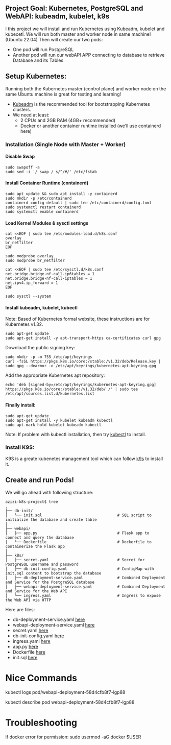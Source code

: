 ## Project Goal: Kubernetes, PostgreSQL and WebAPI: kubeadm, kubelet, k9s
I this project we will install and run Kubernetes using Kubeadm, kubelet and kubecetl.
We will run both master and worker node in same machine! (Ubuntu 22.04)
Then will create our two pods:
* One pod will run PostgreSQL
* Another pod will run our webAPI APP connecting to database to retrieve Database and its Tables

## Setup Kubernetes: 
Running both the Kubernetes master (control plane) and worker node on the same Ubuntu machine is great for testing and learning! 

* [Kubeadm](https://kubernetes.io/docs/setup/production-environment/tools/kubeadm/install-kubeadm/) is the recommended tool for bootstrapping Kubernetes clusters. 
* We need at least:
  * 2 CPUs and 2GB RAM (4GB+ recommended)
  * Docker or another container runtime installed (we’ll use containerd here)

### Installation (Single Node with Master + Worker)
#### Disable Swap
```
sudo swapoff -a
sudo sed -i '/ swap / s/^/#/' /etc/fstab
```
#### Install Container Runtime (containerd)
```
sudo apt update && sudo apt install -y containerd
sudo mkdir -p /etc/containerd
containerd config default | sudo tee /etc/containerd/config.toml
sudo systemctl restart containerd
sudo systemctl enable containerd
```
#### Load Kernel Modules & sysctl settings
```
cat <<EOF | sudo tee /etc/modules-load.d/k8s.conf
overlay
br_netfilter
EOF

sudo modprobe overlay
sudo modprobe br_netfilter

cat <<EOF | sudo tee /etc/sysctl.d/k8s.conf
net.bridge.bridge-nf-call-ip6tables = 1
net.bridge.bridge-nf-call-iptables = 1
net.ipv4.ip_forward = 1
EOF

sudo sysctl --system
```

#### Install kubeadm, kubelet, kubectl
Note: Based of Kubernetes formal website, these instructions are for Kubernetes v1.32.

```
sudo apt-get update
sudo apt-get install -y apt-transport-https ca-certificates curl gpg
```
Download the public signing key:
```
sudo mkdir -p -m 755 /etc/apt/keyrings
curl -fsSL https://pkgs.k8s.io/core:/stable:/v1.32/deb/Release.key | sudo gpg --dearmor -o /etc/apt/keyrings/kubernetes-apt-keyring.gpg
``` 
Add the appropriate Kubernetes apt repository:
```
echo 'deb [signed-by=/etc/apt/keyrings/kubernetes-apt-keyring.gpg] https://pkgs.k8s.io/core:/stable:/v1.32/deb/ /' | sudo tee /etc/apt/sources.list.d/kubernetes.list
```
#### Finally install:
```
sudo apt-get update
sudo apt-get install -y kubelet kubeadm kubectl
sudo apt-mark hold kubelet kubeadm kubectl
```
Note: If problem with kubectl installation, then try [kubectl](https://kubernetes.io/docs/tasks/tools/install-kubectl-linux/) to install. 

### Install K9S:
K9S is a greate kubenetes management tool which can follow [k9s](https://dev.to/dm8ry/how-to-install-k9s-on-ubuntu-a-step-by-step-guide-2f98) to install it. 

## Create and run Pods!
We will go ahead with following structure:
```
azizi-k8s-project$ tree
.
├── db-init/
│   └── init.sql                                 # SQL script to initialize the database and create table
│
├── webapi/
│   ├── app.py                                   # Flask app to connect and query the database
│   └── Dockerfile                               # Dockerfile to containerize the Flask app
│
├── k8s/
│   ├── secret.yaml                              # Secret for PostgreSQL username and password
│   ├── db-init-config.yaml                      # ConfigMap with init.sql content to bootstrap the database
│   ├── db-deployment-service.yaml               # Combined Deployment and Service for the PostgreSQL database
│   ├── webapi-deployment-service.yaml           # Combined Deployment and Service for the Web API
│   └── ingress.yaml                             # Ingress to expose the Web API via HTTP
```
Here are files:
* db-deployment-service.yaml [here](k8s/db-deployment-service.yaml)
* webapi-deployment-service.yaml [here](k8s/webapi-deployment-service.yaml)
* secret.yaml [here](secret.yaml)
* db-init-config.yaml [here](k8s/db-init-config.yaml)
* ingress.yaml [here](k8s/ingress.yaml)
* app.py [here](webapi/app.py)
* Dockerfile [here](webapi/Dockerfile)
* init.sql [here](db-init/init.sql)



# Nice Commands

kubectl logs pod/webapi-deployment-58d4cfb8f7-lgp88

kubectl describe pod webapi-deployment-58d4cfb8f7-lgp88


# Troubleshooting
If docker error for permission: 
sudo usermod -aG docker $USER    






